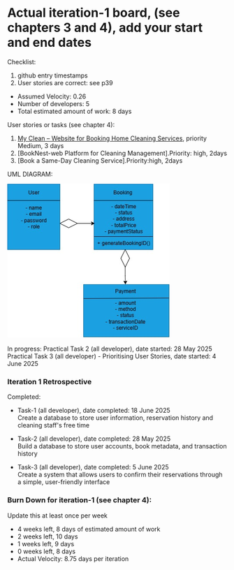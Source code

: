 # Actual iteration-1 board, (see chapters 3 and 4), add your start and end dates 

Checklist: 
1. github entry timestamps
2. User stories are correct: see p39

* Assumed Velocity: 0.26
* Number of developers: 5
* Total estimated amount of work: 8 days

User stories or tasks (see chapter 4):
1. [My Clean – Website for Booking Home Cleaning Services](./user_stories/user_stories.md), priority Medium, 3 days
2. [BookNest-web Platform for Cleaning Management].Priority: high, 2days
3. [Book a Same-Day Cleaning Service].Priority:high, 2days

UML DIAGRAM:

![UML_Diagram](https://github.com/yuyosa/CP3407/blob/Change-1/UML-Diagram.jpg)

In progress:
Practical Task 2 (all developer), date started: 28 May 2025
Practical Task 3 (all developer) - Prioritising User Stories, date started: 4 June 2025


### Iteration 1 Retrospective
Completed:
* Task-1 (all developer), date completed: 18 June 2025  
Create a database to store user information, reservation history and cleaning staff's free time  
  
* Task-2 (all developer), date completed: 28 May 2025  
Build a database to store user accounts, book metadata, and transaction history  

* Task-3 (all developer), date completed: 5 June 2025  
Create a system that allows users to confirm their reservations through a simple, user-friendly interface     

### Burn Down for iteration-1 (see chapter 4):
Update this at least once per week
* 4 weeks left, 8 days of estimated amount of work 
* 2 weeks left, 10 days
* 1 weeks left, 9 days
* 0 weeks left, 8 days
* Actual Velocity: 8.75 days per iteration
